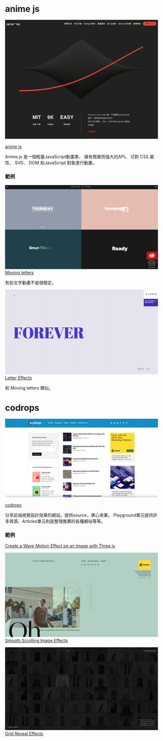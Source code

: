 # anime js
![](01.png)

[anime js](https://www.animejs.cn/)

Anime.js 是一個輕量JavaScript動畫庫， 擁有簡單而強大的API。 可對 CSS 屬性、 SVG、 DOM 和JavaScript 對象進行動畫。

### 範例
![](02.png)
[Moving letters](https://tobiasahlin.com/moving-letters/)

有些文字動畫不是很穩定。

![](03.png)
[Letter Effects](https://tympanus.net/Development/LetterEffects/)

和 Moving letters 類似。



# codrops
![](04.png)

[codrops](https://tympanus.net/codrops/)

分享前端視覺設計效果的網站，提供source，佛心來著。
Playground單元提供許多資源、Articles單元則是整理推薦的各種網站等等。

### 範例
[Create a Wave Motion Effect on an Image with Three.js](https://tympanus.net/codrops/2020/03/17/create-a-wave-motion-effect-on-an-image-with-three-js/)

![](05.png)
[Smooth Scrolling Image Effects](https://tympanus.net/Development/SmoothScrollingImageEffects/)

![](06.png)
[Grid Reveal Effects](https://tympanus.net/Development/GridRevealEffects/)
